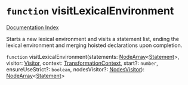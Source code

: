 # `function` visitLexicalEnvironment

[Documentation Index](../README.md)

Starts a new lexical environment and visits a statement list, ending the lexical environment
and merging hoisted declarations upon completion.

`function` visitLexicalEnvironment(statements: [NodeArray](../interface.NodeArray/README.md)\<[Statement](../interface.Statement/README.md)>, visitor: [Visitor](../type.Visitor/README.md), context: [TransformationContext](../interface.TransformationContext/README.md), start?: `number`, ensureUseStrict?: `boolean`, nodesVisitor?: [NodesVisitor](../interface.NodesVisitor/README.md)): [NodeArray](../interface.NodeArray/README.md)\<[Statement](../interface.Statement/README.md)>